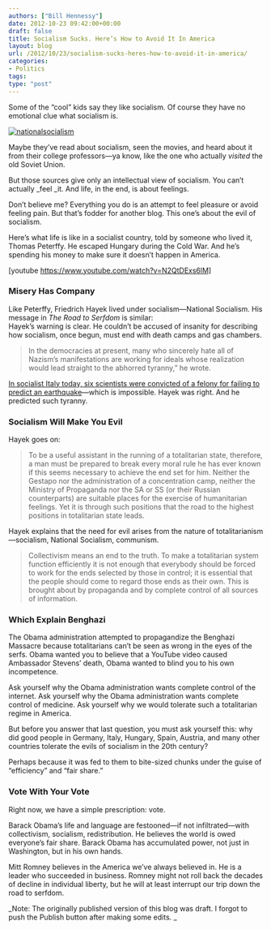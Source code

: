 ```yaml
---
authors: ["Bill Hennessy"]
date: 2012-10-23 09:42:00+00:00
draft: false
title: Socialism Sucks. Here’s How to Avoid It In America
layout: blog
url: /2012/10/23/socialism-sucks-heres-how-to-avoid-it-in-america/
categories:
- Politics
tags:
type: "post"
---
```


Some of the “cool” kids say they like socialism. Of course they have no emotional clue what socialism is.

[![nationalsocialism](https://ludicrite.files.wordpress.com/2012/10/nationalsocialism_thumb.jpg)
](https://ludicrite.files.wordpress.com/2012/10/nationalsocialism.jpg)

Maybe they’ve read about socialism, seen the movies, and heard about it from their college professors—ya know, like the one who actually _visited_ the old Soviet Union. 

But those sources give only an intellectual view of socialism. You can’t actually _feel _it. And life, in the end, is about feelings.

Don’t believe me? Everything you do is an attempt to feel pleasure or avoid feeling pain. But that’s fodder for another blog. This one’s about the evil of socialism.

Here’s what life is like in a socialist country, told by someone who lived it, Thomas Peterffy. He escaped Hungary during the Cold War. And he’s spending his money to make sure it doesn’t happen in America.

[youtube https://www.youtube.com/watch?v=N2QtDExs6lM] 

### Misery Has Company

Like Peterffy, Friedrich Hayek lived under socialism—National Socialism. His message in _The Road to Serfdom_ is similar:  
Hayek’s warning is clear. He couldn’t be accused of insanity for describing how socialism, once begun, must end with death camps and gas chambers.

> In the democracies at present, many who sincerely hate all of Nazism’s manifestations are working for ideals whose realization would lead straight to the abhorred tyranny,” he wrote. 
> 
> 

[In socialist Italy today, six scientists were convicted of a felony for failing to predict an earthquake](https://www.businessinsider.com/italian-seismologists-six-years-prison-2012-10)—which is impossible. Hayek was right. And he predicted such tyranny. 

### Socialism Will Make You Evil

Hayek goes on:

> To be a useful assistant in the running of a totalitarian state, therefore, a man must be prepared to break every moral rule he has ever known if this seems necessary to achieve the end set for him. Neither the Gestapo nor the administration of a concentration camp, neither the Ministry of Propaganda nor the SA or SS (or their Russian counterparts) are suitable places for the exercise of humanitarian feelings. Yet it is through such positions that the road to the highest positions in totalitarian state leads.
> 
> 

Hayek explains that the need for evil arises from the nature of totalitarianism—socialism, National Socialism, communism. 

> Collectivism means an end to the truth. To make a totalitarian system function efficiently it is not enough that everybody should be forced to work for the ends selected by those in control; it is essential that the people should come to regard those ends as their own. This is brought about by propaganda and by complete control of all sources of information.
> 
> 

### Which Explain Benghazi

The Obama administration attempted to propagandize the Benghazi Massacre because totalitarians can’t be seen as wrong in the eyes of the serfs. Obama wanted you to believe that a YouTube video caused Ambassador Stevens’ death, Obama wanted to blind you to his own incompetence. 

Ask yourself why the Obama administration wants complete control of the internet. Ask yourself why the Obama administration wants complete control of medicine. Ask yourself why we would tolerate such a totalitarian regime in America.

But before you answer that last question, you must ask yourself this: why did good people in Germany, Italy, Hungary, Spain, Austria, and many other countries tolerate the evils of socialism in the 20th century?

Perhaps because it was fed to them to bite-sized chunks under the guise of “efficiency” and “fair share.”

### Vote With Your Vote

Right now, we have a simple prescription: vote. 

Barack Obama’s life and language are festooned—if not infiltrated—with collectivism, socialism, redistribution. He believes the world is owed everyone’s fair share. Barack Obama has accumulated power, not just in Washington, but in his own hands. 

Mitt Romney believes in the America we’ve always believed in. He is a leader who succeeded in business. Romney might not roll back the decades of decline in individual liberty, but he will at least interrupt our trip down the road to serfdom.

_Note: The originally published version of this blog was draft. I forgot to push the Publish button after making some edits. _
